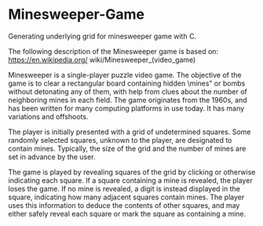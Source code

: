 # Minesweeper-Game
Generating underlying grid for minesweeper game with C.

The following description of the Minesweeper game is based on: https://en.wikipedia.org/
wiki/Minesweeper_(video_game)

Minesweeper is a single-player puzzle video game. The objective of the game is to clear a rectangular
board containing hidden \mines" or bombs without detonating any of them, with help from clues
about the number of neighboring mines in each field.
The game originates from the 1960s, and has been written for many computing platforms in use
today. It has many variations and offshoots.

The player is initially presented with a grid of undetermined squares. Some randomly selected
squares, unknown to the player, are designated to contain mines. Typically, the size of the grid and
the number of mines are set in advance by the user.

The game is played by revealing squares of the grid by clicking or otherwise indicating each square.
If a square containing a mine is revealed, the player loses the game. If no mine is revealed, a digit
is instead displayed in the square, indicating how many adjacent squares contain mines. The player
uses this information to deduce the contents of other squares, and may either safely reveal each
square or mark the square as containing a mine.
